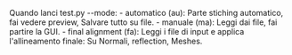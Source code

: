 Quando lanci test.py
--mode:
    - automatico (au): Parte stiching automatico, fai vedere preview, Salvare tutto su file.
    - manuale (ma):   Leggi dai file, fai partire la GUI.
    - final alignment (fa): Leggi i file di input e applica l'allineamento finale: Su Normali, reflection, Meshes.
